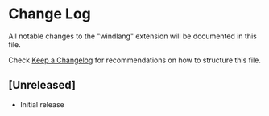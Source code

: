# Change Log

All notable changes to the "windlang" extension will be documented in this file.

Check [Keep a Changelog](http://keepachangelog.com/) for recommendations on how to structure this file.

## [Unreleased]

- Initial release